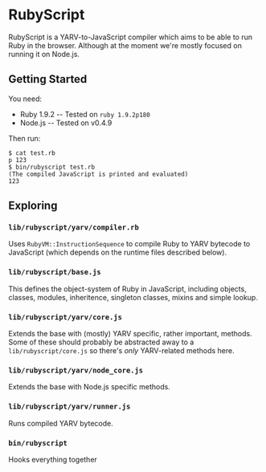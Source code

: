 RubyScript
==========

RubyScript is a YARV-to-JavaScript compiler which aims to be able to
run Ruby in the browser. Although at the moment we're mostly focused on
running it on Node.js.


Getting Started
---------------

You need:

* Ruby 1.9.2 -- Tested on `ruby 1.9.2p180`
* Node.js -- Tested on v0.4.9

Then run:

    $ cat test.rb
    p 123
    $ bin/rubyscript test.rb
    (The compiled JavaScript is printed and evaluated)
    123


Exploring
---------

### `lib/rubyscript/yarv/compiler.rb`

Uses `RubyVM::InstructionSequence` to compile Ruby to YARV bytecode to
JavaScript (which depends on the runtime files described below).

### `lib/rubyscript/base.js`

This defines the object-system of Ruby in JavaScript, including objects,
classes, modules, inheritence, singleton classes, mixins and simple
lookup.

### `lib/rubyscript/yarv/core.js`

Extends the base with (mostly) YARV specific, rather important,
methods. Some of these should probably be abstracted away to a
`lib/rubyscript/core.js` so there's *only* YARV-related methods here.

### `lib/rubyscript/yarv/node_core.js`

Extends the base with Node.js specific methods.

### `lib/rubyscript/yarv/runner.js`

Runs compiled YARV bytecode.

### `bin/rubyscript`

Hooks everything together

